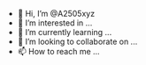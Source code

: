 - 👋 Hi, I’m @A2505xyz
- 👀 I’m interested in ...
- 🌱 I’m currently learning ...
- 💞️ I’m looking to collaborate on ...
- 📫 How to reach me ...

<!---
A2505xyz/A2505xyz is a ✨ special ✨ repository because its `README.md` (this file) appears on your GitHub profile.
You can click the Preview link to take a look at your changes.
--->
